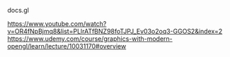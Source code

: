 docs.gl

https://www.youtube.com/watch?v=OR4fNpBjmq8&list=PLlrATfBNZ98foTJPJ_Ev03o2oq3-GGOS2&index=2
https://www.udemy.com/course/graphics-with-modern-opengl/learn/lecture/10031170#overview